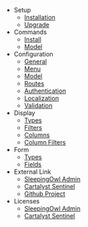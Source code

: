 - Setup
    - [Installation](/{{version}}/installation)
    - [Upgrade](/{{version}}/upgrade)
- Commands
    - [Install](/{{version}}/command_install)
    - [Model](/{{version}}/command_model)
- Configuration
    - [General](/{{version}}/configuration_general)
    - [Menu](/{{version}}/configuration_menu)
    - [Model](/{{version}}/configuration_model)
    - [Routes](/{{version}}/configuration_routes)
    - [Authentication](/{{version}}/configuration_authentication)
    - [Localization](/{{version}}/configuration_localization)
    - [Validation](/{{version}}/configuration_validation)
- Display
    - [Types](/{{version}}/display_types)
    - [Filters](/{{version}}/display_filters)
    - [Columns](/{{version}}/display_columns)
    - [Column Filters](/{{version}}/display_column_filters)
- Form
    - [Types](/{{version}}/form_types)
    - [Fields](/{{version}}/form_fields)
- External Link
    - <a href="http://sleeping-owl.github.io" target="_blank">SleepingOwl Admin</a> 
    - <a href="https://cartalyst.com/manual/sentinel" target="_blank">Cartalyst Sentinel</a>
    - <a href="https://github.com/Pseudoagentur/soa-sentinel" target="_blank">Github Project</a>
- Licenses
    - [SleepingOwl Admin](/{{version}}/license_soa)
    - [Cartalyst Sentinel](/{{version}}/license_sentinel)